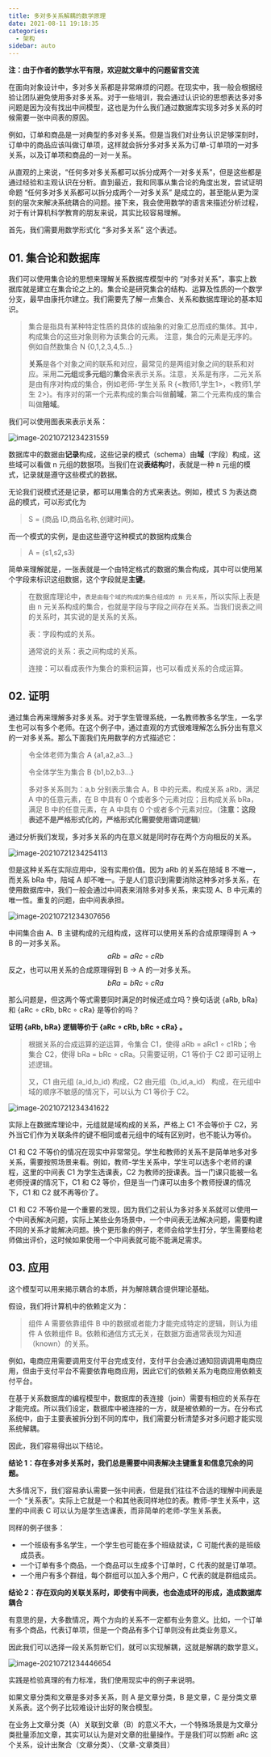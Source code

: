 ```yaml
---
title: 多对多关系解耦的数学原理
date: 2021-08-11 19:18:35
categories:
  - 架构
sidebar: auto
---
```


**注：由于作者的数学水平有限，欢迎就文章中的问题留言交流**

在面向对象设计中，多对多关系都是非常麻烦的问题。在现实中，我一般会根据经验让团队避免使用多对多关系。对于一些培训，我会通过认识论的思想表达多对多问题是因为没有找出中间模型，这也是为什么我们通过数据库实现多对多关系的时候需要一张中间表的原因。

例如，订单和商品是一对典型的多对多关系。但是当我们对业务认识足够深刻时，订单中的商品应该叫做订单项，这样就会拆分多对多关系为订单-订单项的一对多关系，以及订单项和商品的一对一关系。

从直观的上来说，“任何多对多关系都可以拆分成两个一对多关系”，但是这些都是通过经验和主观认识在分析。直到最近，我和同事从集合论的角度出发，尝试证明命题 “任何多对多关系都可以拆分成两个一对多关系” 是成立的，甚至能从更为深刻的层次来解决系统耦合的问题。接下来，我会使用数学的语言来描述分析过程，对于有计算机科学教育的朋友来说，其实比较容易理解。

首先，我们需要用数学形式化 “多对多关系” 这个表述。



## 01. 集合论和数据库

 我们可以使用集合论的思想来理解关系数据库模型中的 “对多对关系”，事实上数据库就是建立在集合论之上的。集合论是研究集合的结构、运算及性质的一个数学分支，最早由康托尔建立。我们需要先了解一点集合、关系和数据库理论的基本知识。

> 集合是指具有某种特定性质的具体的或抽象的对象汇总而成的集体。其中，构成集合的这些对象则称为该集合的元素。 注意，集合的元素是无序的。例如自然数集合 N {0,1,2,3,4,5...}
>
> **关系**是各个对象之间的联系和对应，最常见的是两组对象之间的联系和对应。采用**二元组**或**多元组**的**集合**来表示关系。注意，关系是有序，二元关系是由有序对构成的集合，例如老师-学生关系 R {<教师1,学生1>，<教师1,学生 2>}。有序对的第一个元素构成的集合叫做**前域**，第二个元素构成的集合叫做**陪域**。



我们可以使用图表来表示关系：

![image-20210721234231559](./many-to-many-relationship-in-math/image-20210721234231559.png)



数据库中的数据由**记录**构成，这些记录的模式（schema）由**域**（字段）构成，这些域可以看做 n 元组的数据项。当我们在说**表结构**时，表就是一种 n 元组的模式，记录就是遵守这些模式的数据。

无论我们说模式还是记录，都可以用集合的方式来表达。例如，模式 S 为表达商品的模式，可以形式化为

> S = {商品 ID,商品名称,创建时间}。

而一个模式的实例，是由这些遵守这种模式的数据构成集合

>  A = {s1,s2,s3}

简单来理解就是，一张表就是一个由特定格式的数据的集合构成，其中可以使用某个字段来标识这组数据，这个字段就是**主键**。

>  在数据库理论中，`表是由每个域的构成的集合组成的 n 元关系`，所以实际上表是由 n 元关系构成的集合，也就是字段与字段之间存在关系。当我们说表之间的关系时，其实说的是关系的关系。
>
>  表：字段构成的关系。
>
>  通常说的关系：表之间构成的关系。
>
>  连接：可以看成表作为集合的乘积运算，也可以看成关系的合成运算。

## 02. 证明

通过集合再来理解多对多关系。对于学生管理系统，一名教师教多名学生，一名学生也可以有多个老师。在这个例子中，通过直观的方式很难理解怎么拆分出有意义的一对多关系。那么下面我们先用数学的方式描述它：

> 令全体老师为集合 A {a1,a2,a3...}
>
> 令全体学生为集合 B {b1,b2,b3...}
>
> 多对多关系则为：a,b 分别表示集合 A，B 中的元素。构成关系 aRb，满足 A 中的任意元素，在 B 中具有 0 个或者多个元素对应；且构成关系 bRa，满足 B 中的任意元素，在 A 中具有 0 个或者多个元素对应。（**注意：这段表述不是严格形式化的，严格形式化需要使用谓词逻辑**）

通过分析我们发现，多对多关系的内在意义就是同时存在两个方向相反的关系。

![image-20210721234254113](./many-to-many-relationship-in-math/image-20210721234254113.png)



但是这种关系在实际应用中，没有实用价值。因为 aRb 的关系在陪域 B 不唯一，而关系 bRa 中，陪域 A 却不唯一。于是人们意识到需要消除这种多对多关系，在使用数据库中，我们一般会通过中间表来消除多对多关系，来实现 A、B 中元素的唯一性。重复的问题，由中间表承担。



![image-20210721234307656](./many-to-many-relationship-in-math/image-20210721234307656.png)

中间集合由 A、B 主键构成的元组构成，这样可以使用关系的合成原理得到 A -> B 的一对多关系。
$$
aRb = aRc \circ cRb
$$
反之，也可以用关系的合成原理得到 B -> A 的一对多关系。
$$
bRa = bRc \circ cRa
$$

那么问题是，但这两个等式需要同时满足的时候还成立吗？换句话说 {aRb, bRa} 和 {aRc $\circ$​ cRb, bRc $\circ$​​ cRa} 是等价的吗？

**证明  {aRb, bRa}  逻辑等价于  {aRc $\circ$ cRb, bRc $\circ$ cRa} 。**

>  根据关系的合成运算的逆运算，令集合 C1，使得 aRb = aRc1 $\circ$ c1Rb；令集合 C2，使得 bRa = bRc $\circ$ cRa。只需要证明，C1 等价于 C2 即可证明上述逻辑。
>
> 又，C1 由元组 (a_id,b_id) 构成，C2 由元组（b_id,a_id） 构成，在元组中域的顺序不敏感的情况下，可以认为 C1 等价于 C2。

![image-20210721234341622](./many-to-many-relationship-in-math/image-20210721234341622.png)

实际上在数据库理论中，元组就是域构成的关系，严格上 C1 不会等价于 C2，另外当它们作为关联条件的键不相同或者元组中的域有区别时，也不能认为等价。

C1 和 C2 不等价的情况在现实中非常常见。学生和教师的关系不是简单地多对多关系，需要按照场景来看。例如，教师-学生关系中，学生可以选多个老师的课程，这里的中间表 C1 为学生选课表，C2 为教师的授课表。当一门课只能被一名老师授课的情况下，C1 和 C2 等价，但是当一门课可以由多个教师授课的情况下，C1 和 C2 就不再等价了。

C1 和 C2 不等价是一个重要的发现，因为我们之前认为多对多关系就可以使用一个中间表解决问题，实际上某些业务场景中，一个中间表无法解决问题，需要构建不同的关系才能解决问题。换个更形象的例子，老师会给学生打分，学生需要给老师做出评价，这时候如果使用一个中间表就可能不能满足需求。

## 03. 应用

这个模型可以用来揭示耦合的本质，并为解除耦合提供理论基础。

假设，我们将计算机中的依赖定义为：

> 组件 A 需要依靠组件 B 中的数据或者能力才能完成特定的逻辑，则认为组件 A 依赖组件 B。依赖和通信方式无关，在数据方面通常表现为知道（known）的关系。

例如，电商应用需要调用支付平台完成支付，支付平台会通过通知回调调用电商应用，但由于支付平台不需要依靠电商应用，因此它们的依赖关系为电商应用依赖支付平台。

在基于关系数据库的编程模型中，数据库的表连接（join）需要有相应的关系存在才能完成。所以我们设定，数据库中被连接的一方，就是被依赖的一方。在分布式系统中，由于主要表被拆分到不同的库中，我们需要分析清楚多对多问题才能实现系统解耦。

因此，我们容易得出以下结论。

**结论 1：存在多对多关系时，我们总是需要中间表解决主键重复和信息冗余的问题。**

大多情况下，我们容易承认需要一张中间表，但是我们往往不合适的理解中间表是一个 “关系表”。实际上它就是一个和其他表同样地位的表。教师-学生关系中，这里的中间表 C 可以认为是学生选课表，而非简单的老师-学生关系表。

同样的例子很多：

- 一个班级有多名学生，一个学生也可能在多个班级就读，C 可能代表的是班级成员表。
- 一个订单有多个商品，一个商品可以生成多个订单时，C 代表的就是订单项。
- 一个用户有多个群组，每个群组可以加入多个用户，C 代表的就是群组成员。

**结论 2：存在双向的关联关系时，即使有中间表，也会造成环的形成，造成数据库耦合**

有意思的是，大多数情况，两个方向的关系不一定都有业务意义。比如，一个订单有多个商品，代表订单项，但是一个商品有多个订单则没有此类业务意义。

因此我们可以选择一段关系剪断它们，就可以实现解耦，这就是解耦的数学意义。

![image-20210721234446654](./many-to-many-relationship-in-math/image-20210721234446654.png)

实践是检验真理的有力标准，我们使用现实中的例子来说明。

如果文章分类和文章是多对多关系，则 A 是文章分类，B 是文章，C 是分类文章关系表。这个例子比较难设计出好的聚合模型。

在业务上文章分类（A）关联到文章（B）的意义不大，一个特殊场景是为文章分类批量添加文章，其实可以认为是对文章的批量操作。于是我们可以剪断 aRc 这个关系，设计出聚合（文章分类）、（文章-文章类目）

